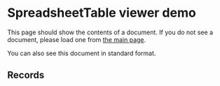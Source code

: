 # SpreadsheetTable viewer demo

This page should show the contents of a document.  If you do not see a document, please load one from [the main page](../../).

You can also see <a id="diary-standard-link">this document in standard format</a>.

## Records

<template class="diary-element" name="records"><div>

<dl>
<dt>Start time</dt>
<dd class="diary-element diary-date" name="start"></dd>
<dt>End time</dt>
<dd class="diary-element diary-date" name="end"></dd>
<dt>Status</dt>
<dd class="diary-element" name="status"></dd>
<dt>Comments</dt>
<dd class="diary-element diary-is-list" name="comments"></dd>
</dl>

<hr>

</div></template>

<script src="../../sleep-diary-formats.js"></script>
<script src="../demo.js"></script>
